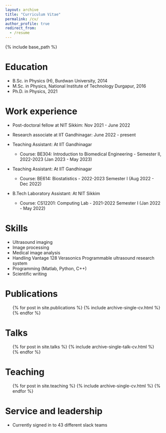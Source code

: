 ```yaml
---
layout: archive
title: "Curriculum Vitae"
permalink: /cv/
author_profile: true
redirect_from:
  - /resume
---
```


{% include base_path %}

Education
======
* B.Sc. in Physics (H), Burdwan University, 2014
* M.Sc. in Physics, National Institute of Technology Durgapur, 2016
* Ph.D. in Physics, 2021 

Work experience
======
* Post-doctoral fellow at NIT Sikkim: Nov 2021 - June 2022
* Research associate at IIT Gandhinagar: June 2022 - present
  
* Teaching Assistant: At IIT Gandhinagar
  * Course: BE304: Introduction to Biomedical Engineering - Semester II, 2022-2023 (Jan 2023 - May 2023)
* Teaching Assistant: At IIT Gandhinagar
  * Course: BE614: Biostatistics - 2022-2023 Semester I (Aug 2022 - Dec 2022)
* B.Tech Laboratory Assistant: At NIT Sikkim
  * Course: CS12201: Computing Lab - 2021-2022 Semester I (Jan 2022 - May 2022)
  
Skills
======
* Ultrasound imaging
* Image processing
* Medical image analysis
* Handling Vantage 128 Verasonics Programmable ultrasound research system
* Programming (Matlab, Python, C++)
* Scientific writing


Publications
======
  <ul>{% for post in site.publications %}
    {% include archive-single-cv.html %}
  {% endfor %}</ul>
  
Talks
======
  <ul>{% for post in site.talks %}
    {% include archive-single-talk-cv.html %}
  {% endfor %}</ul>
  
Teaching
======
  <ul>{% for post in site.teaching %}
    {% include archive-single-cv.html %}
  {% endfor %}</ul>
  
Service and leadership
======
* Currently signed in to 43 different slack teams
